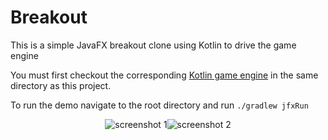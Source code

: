 # Breakout
This is a simple JavaFX breakout clone using Kotlin to drive the game engine

You must first checkout the corresponding [Kotlin game engine](https://github.com/reactivemobile/BreakoutEngine) in the same directory as this project.

To run the demo navigate to the root directory and run 
`./gradlew jfxRun`


<p align="center">
  <img src="http://www.reactivemobile.com/github-images/ss1.png" title="screenshot 1"><img src="http://www.reactivemobile.com/github-images/ss3.png" title="screenshot 2">
</p>
